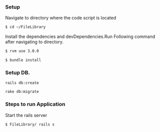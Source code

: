 ### Setup

Navigate to directory where the code script is located

```sh
$ cd ~/FileLibrary
```
Install the dependencies and devDependencies.Run Following command after navigating to directory.

```sh
$ rvm use 3.0.0
````

```
$ bundle install
```



### Setup DB.

```
rails db:create
```
```
rake db:migrate
```



### Steps to run Application

Start the rails server
```sh
$ FileLibrary/ rails s
```

